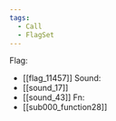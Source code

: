 ```yaml
---
tags:
  - Call
  - FlagSet
---
```

Flag:
- [[flag_11457]]
Sound:
- [[sound_17]]
- [[sound_43]]
Fn:
- [[sub000_function28]]
